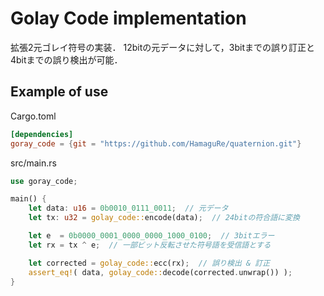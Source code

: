 # Golay Code implementation

拡張2元ゴレイ符号の実装．
12bitの元データに対して，3bitまでの誤り訂正と4bitまでの誤り検出が可能．

## Example of use

Cargo.toml

```toml
[dependencies]
goray_code = {git = "https://github.com/HamaguRe/quaternion.git"}
```

src/main.rs

```rust
use goray_code;

main() {
    let data: u16 = 0b0010_0111_0011;  // 元データ
    let tx: u32 = golay_code::encode(data);  // 24bitの符合語に変換

    let e  = 0b0000_0001_0000_0000_1000_0100;  // 3bitエラー
    let rx = tx ^ e;  // 一部ビット反転させた符号語を受信語とする

    let corrected = golay_code::ecc(rx);  // 誤り検出 & 訂正
    assert_eq!( data, golay_code::decode(corrected.unwrap()) );
}
```

